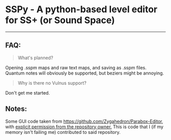 # SSPy - A python-based level editor for SS+ (or Sound Space)



---
## FAQ:
> What's planned?

Opening .sspm maps and raw text maps, and saving as .sspm files.\
Quantum notes will obviously be supported, but beziers might be annoying.

> Why is there no Vulnus support?

Don't get me started.

## Notes:

Some GUI code taken from https://github.com/Zygahedron/Parabox-Editor, with [explicit permission from the repository owner.][1] This is code that I (if my memory isn't failing me) contributed to said repository.


[1]: https://i.imgur.com/7JyRsjb.png (Permission proof)
